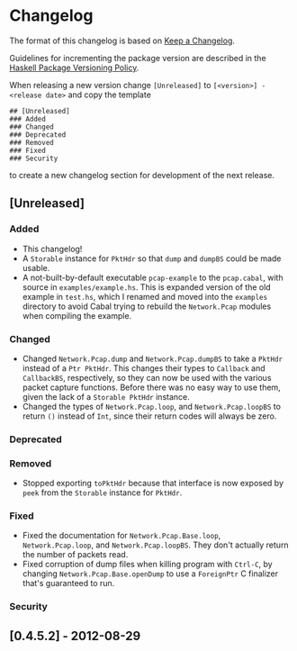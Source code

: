 # Changelog

The format of this changelog is based
on [Keep a Changelog](http://keepachangelog.com/en/1.0.0/).

Guidelines for incrementing the package version are described in
the [Haskell Package Versioning Policy]( https://pvp.haskell.org/).

When releasing a new version change `[Unreleased]` to `[<version>] -
<release date>` and copy the template

    ## [Unreleased]
    ### Added
    ### Changed
    ### Deprecated
    ### Removed
    ### Fixed
    ### Security

to create a new changelog section for development of the next release.

## [Unreleased]
### Added
- This changelog!
- A `Storable` instance for `PktHdr` so that `dump` and `dumpBS` could
  be made usable.
- A not-built-by-default executable `pcap-example` to the
  `pcap.cabal`, with source in `examples/example.hs`. This is expanded
  version of the old example in `test.hs`, which I renamed and moved
  into the `examples` directory to avoid Cabal trying to rebuild the
  `Network.Pcap` modules when compiling the example.
### Changed
- Changed `Network.Pcap.dump` and `Network.Pcap.dumpBS` to take a
  `PktHdr` instead of a `Ptr PktHdr`. This changes their types to
  `Callback` and `CallbackBS`, respectively, so they can now be used
  with the various packet capture functions. Before there was no easy
  way to use them, given the lack of a `Storable PktHdr` instance.
- Changed the types of `Network.Pcap.loop`, and `Network.Pcap.loopBS`
  to return `()` instead of `Int`, since their return codes will
  always be zero.
### Deprecated
### Removed
- Stopped exporting `toPktHdr` because that interface is now exposed
  by `peek` from the `Storable` instance for `PktHdr`.
### Fixed
- Fixed the documentation for `Network.Pcap.Base.loop`,
  `Network.Pcap.loop`, and `Network.Pcap.loopBS`. They don't actually
  return the number of packets read.
- Fixed corruption of dump files when killing program with `Ctrl-C`,
  by changing `Network.Pcap.Base.openDump` to use a `ForeignPtr` C
  finalizer that's guaranteed to run.
### Security

## [0.4.5.2] - 2012-08-29
